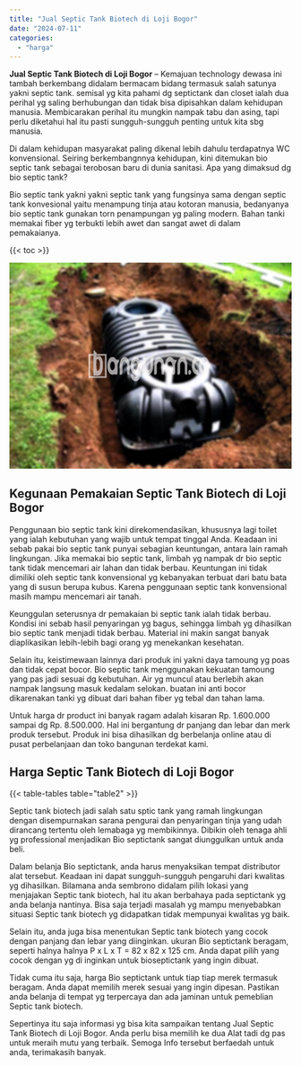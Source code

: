 ```yaml
---
title: "Jual Septic Tank Biotech di Loji Bogor"
date: "2024-07-11"
categories: 
  - "harga"
---
```


**Jual Septic Tank Biotech di Loji Bogor** – Kemajuan technology dewasa ini tambah berkembang didalam bermacam bidang termasuk salah satunya yakni septic tank. semisal yg kita pahami dg septictank dan closet ialah dua perihal yg saling berhubungan dan tidak bisa dipisahkan dalam kehidupan manusia. Membicarakan perihal itu mungkin nampak tabu dan asing, tapi perlu diketahui hal itu pasti sungguh-sungguh penting untuk kita sbg manusia.

Di dalam kehidupan masyarakat paling dikenal lebih dahulu terdapatnya WC konvensional. Seiring berkembangnnya kehidupan, kini ditemukan bio septic tank sebagai terobosan baru di dunia sanitasi. Apa yang dimaksud dg bio septic tank?

Bio septic tank yakni yakni septic tank yang fungsinya sama dengan septic tank konvesional yaitu menampung tinja atau kotoran manusia, bedanyanya bio septic tank gunakan torn penampungan yg paling modern. Bahan tanki memakai fiber yg terbukti lebih awet dan sangat awet di dalam pemakaianya.

{{< toc >}}

![Jual Septic Tank Biotech di Loji Bogor](/images/jual-bio-septictank-28.png)

## Kegunaan Pemakaian Septic Tank Biotech di Loji Bogor

Penggunaan bio septic tank kini direkomendasikan, khususnya lagi toilet yang ialah kebutuhan yang wajib untuk tempat tinggal Anda. Keadaan ini sebab pakai bio septic tank punyai sebagian keuntungan, antara lain ramah lingkungan. Jika memakai bio septic tank, limbah yg nampak dr bio septic tank tidak mencemari air lahan dan tidak berbau. Keuntungan ini tidak dimiliki oleh septic tank konvensional yg kebanyakan terbuat dari batu bata yang di susun berupa kubus. Karena penggunaan septic tank konvensional masih mampu mencemari air tanah.

Keunggulan seterusnya dr pemakaian bi septic tank ialah tidak berbau. Kondisi ini sebab hasil penyaringan yg bagus, sehingga limbah yg dihasilkan bio septic tank menjadi tidak berbau. Material ini makin sangat banyak diaplikasikan lebih-lebih bagi orang yg menekankan kesehatan.

Selain itu, keistimewaan lainnya dari produk ini yakni daya tamoung yg poas dan tidak cepat bocor. Bio septic tank menggunakan kekuatan tamoung yang pas jadi sesuai dg kebutuhan. Air yg muncul atau berlebih akan nampak langsung masuk kedalam selokan. buatan ini anti bocor dikarenakan tanki yg dibuat dari bahan fiber yg tebal dan tahan lama.

Untuk harga dr product ini banyak ragam adalah kisaran Rp. 1.600.000 sampai dg Rp. 8.500.000. Hal ini bergantung dr panjang dan lebar dan merk produk tersebut. Produk ini bisa dihasilkan dg berbelanja online atau di pusat perbelanjaan dan toko bangunan terdekat kami.

## Harga Septic Tank Biotech di Loji Bogor

{{< table-tables table="table2" >}}

Septic tank biotech jadi salah satu sptic tank yang ramah lingkungan dengan disempurnakan sarana pengurai dan penyaringan tinja yang udah dirancang tertentu oleh lemabaga yg membikinnya. Dibikin oleh tenaga ahli yg professional menjadikan Bio septictank sangat diunggulkan untuk anda beli.

Dalam belanja Bio septictank, anda harus menyaksikan tempat distributor alat tersebut. Keadaan ini dapat sungguh-sungguh pengaruhi dari kwalitas yg dihasilkan. Bilamana anda sembrono didalam pilih lokasi yang menjajakan Septic tank biotech, hal itu akan berbahaya pada septictank yg anda belanja nantinya. Bisa saja terjadi masalah yg mampu menyebabkan situasi Septic tank biotech yg didapatkan tidak mempunyai kwalitas yg baik.

Selain itu, anda juga bisa menentukan Septic tank biotech yang cocok dengan panjang dan lebar yang diinginkan. ukuran Bio septictank beragam, seperti halnya halnya P x L x T = 82 x 82 x 125 cm. Anda dapat pilih yang cocok dengan yg di inginkan untuk bioseptictank yang ingin dibuat.

Tidak cuma itu saja, harga Bio septictank untuk tiap tiap merek termasuk beragam. Anda dapat memilih merek sesuai yang ingin dipesan. Pastikan anda belanja di tempat yg terpercaya dan ada jaminan untuk pemeblian Septic tank biotech.

Sepertinya itu saja informasi yg bisa kita sampaikan tentang Jual Septic Tank Biotech di Loji Bogor. Anda perlu bisa memilih ke dua Alat tadi dg pas untuk meraih mutu yang terbaik. Semoga Info tersebut berfaedah untuk anda, terimakasih banyak.
